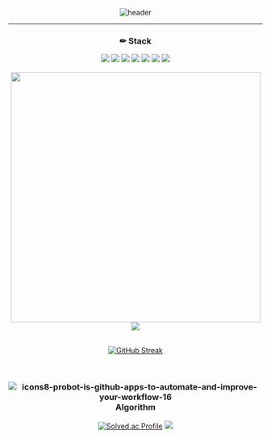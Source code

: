 <div align="center">  
  
![header](https://capsule-render.vercel.app/api?type=waving&color=gradient&height=120&animation=fadeIn&section=footer&text=🚗🚘🚛&fontAlign=70)
</div>
<hr>
<div align="center">  
  
  ### ✏ Stack
  
  <img src="https://img.shields.io/badge/Java-007396?style=for-the-badge&logo=Java&logoColor=white">
  <img src="https://img.shields.io/badge/Python-3776AB?style=for-the-badge&logo=Python&logoColor=white">
  <img src="https://img.shields.io/badge/mysql-4479A1?style=for-the-badge&logo=mysql&logoColor=white">
  <img src="https://img.shields.io/badge/Oracle-F80000?style=for-the-badge&logo=Oracle&logoColor=white">
  <img src="https://img.shields.io/badge/github-181717?style=for-the-badge&logo=github&logoColor=white">
  <img src="https://img.shields.io/badge/git-F05032?style=for-the-badge&logo=git&logoColor=white">
  <img src="https://img.shields.io/badge/JavaScript-F7DF1E?style=for-the-badge&logo=JavaScript&logoColor=black">

</div>

<br/>

<div align="center">
  
  <img src="https://github-readme-stats.vercel.app/api?username=sanghk32&show_icons=true&theme=holi&hide_title=true" style="width: 495px;">
</div>
<div align="center">  
<a href="https://github.com/sanghk32">
    <img src="https://github-readme-stats.vercel.app/api/top-langs/?username=sanghk32&exclude_repo=sanghk32.github.io&layout=compact&theme=tokyonight&card_width=495" style="max-width: 495px;" />
  </a>
  

</div>

<br/>

<div align="center">    
  
  [![GitHub Streak](https://github-readme-streak-stats.herokuapp.com/?user=sanghk32&theme=tokyonight)](https://git.io/streak-stats)
</div>

<br/>

<div align="center">  
  
  

### ![icons8-probot-is-github-apps-to-automate-and-improve-your-workflow-16](https://github.com/user-attachments/assets/33e187b4-77a9-4f21-aeac-d8085cdd7426) Algorithm  
  
  [![Solved.ac Profile](http://mazassumnida.wtf/api/v2/generate_badge?boj=reaweon1)](https://solved.ac/reaweon1)
  <img src="http://mazandi.herokuapp.com/api?handle=reaweon1&theme=cold"/>
</div>

